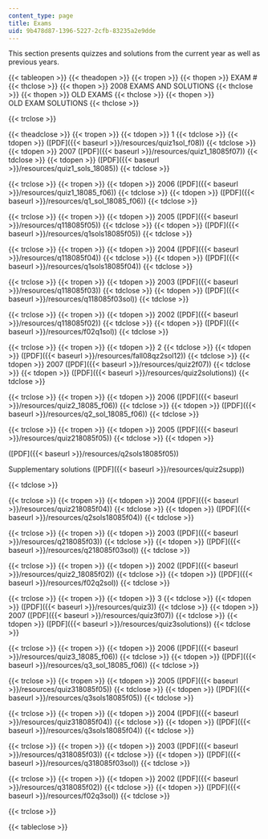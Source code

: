 ```yaml
---
content_type: page
title: Exams
uid: 9b478d87-1396-5227-2cfb-83235a2e9dde
---
```


This section presents quizzes and solutions from the current year as well as previous years.

{{< tableopen >}}
{{< theadopen >}}
{{< tropen >}}
{{< thopen >}}
EXAM #
{{< thclose >}}
{{< thopen >}}
2008 EXAMS AND SOLUTIONS
{{< thclose >}}
{{< thopen >}}
OLD EXAMS
{{< thclose >}}
{{< thopen >}}
OLD EXAM SOLUTIONS
{{< thclose >}}

{{< trclose >}}

{{< theadclose >}}
{{< tropen >}}
{{< tdopen >}}
1
{{< tdclose >}}
{{< tdopen >}}
([PDF]({{< baseurl >}}/resources/quiz1sol_f08))
{{< tdclose >}}
{{< tdopen >}}
2007 ([PDF]({{< baseurl >}}/resources/quiz1_18085f07))
{{< tdclose >}}
{{< tdopen >}}
([PDF]({{< baseurl >}}/resources/quiz1_sols_18085))
{{< tdclose >}}

{{< trclose >}}
{{< tropen >}}
{{< tdopen >}}
2006 ([PDF]({{< baseurl >}}/resources/quiz1_18085_f06))
{{< tdclose >}}
{{< tdopen >}}
([PDF]({{< baseurl >}}/resources/q1_sol_18085_f06))
{{< tdclose >}}

{{< trclose >}}
{{< tropen >}}
{{< tdopen >}}
2005 ([PDF]({{< baseurl >}}/resources/q118085f05))
{{< tdclose >}}
{{< tdopen >}}
([PDF]({{< baseurl >}}/resources/q1sols18085f05))
{{< tdclose >}}

{{< trclose >}}
{{< tropen >}}
{{< tdopen >}}
2004 ([PDF]({{< baseurl >}}/resources/q118085f04))
{{< tdclose >}}
{{< tdopen >}}
([PDF]({{< baseurl >}}/resources/q1sols18085f04))
{{< tdclose >}}

{{< trclose >}}
{{< tropen >}}
{{< tdopen >}}
2003 ([PDF]({{< baseurl >}}/resources/q118085f03))
{{< tdclose >}}
{{< tdopen >}}
([PDF]({{< baseurl >}}/resources/q118085f03sol))
{{< tdclose >}}

{{< trclose >}}
{{< tropen >}}
{{< tdopen >}}
2002 ([PDF]({{< baseurl >}}/resources/q118085f02))
{{< tdclose >}}
{{< tdopen >}}
([PDF]({{< baseurl >}}/resources/f02q1sol))
{{< tdclose >}}

{{< trclose >}}
{{< tropen >}}
{{< tdopen >}}
2
{{< tdclose >}}
{{< tdopen >}}
([PDF]({{< baseurl >}}/resources/fall08qz2sol12))
{{< tdclose >}}
{{< tdopen >}}
2007 ([PDF]({{< baseurl >}}/resources/quiz2f07))
{{< tdclose >}}
{{< tdopen >}}
([PDF]({{< baseurl >}}/resources/quiz2solutions))
{{< tdclose >}}

{{< trclose >}}
{{< tropen >}}
{{< tdopen >}}
2006 ([PDF]({{< baseurl >}}/resources/quiz2_18085_f06))
{{< tdclose >}}
{{< tdopen >}}
([PDF]({{< baseurl >}}/resources/q2_sol_18085_f06))
{{< tdclose >}}

{{< trclose >}}
{{< tropen >}}
{{< tdopen >}}
2005 ([PDF]({{< baseurl >}}/resources/quiz218085f05))
{{< tdclose >}}
{{< tdopen >}}


([PDF]({{< baseurl >}}/resources/q2sols18085f05))

Supplementary solutions ([PDF]({{< baseurl >}}/resources/quiz2supp))


{{< tdclose >}}

{{< trclose >}}
{{< tropen >}}
{{< tdopen >}}
2004 ([PDF]({{< baseurl >}}/resources/quiz218085f04))
{{< tdclose >}}
{{< tdopen >}}
([PDF]({{< baseurl >}}/resources/q2sols18085f04))
{{< tdclose >}}

{{< trclose >}}
{{< tropen >}}
{{< tdopen >}}
2003 ([PDF]({{< baseurl >}}/resources/q218085f03))
{{< tdclose >}}
{{< tdopen >}}
([PDF]({{< baseurl >}}/resources/q218085f03sol))
{{< tdclose >}}

{{< trclose >}}
{{< tropen >}}
{{< tdopen >}}
2002 ([PDF]({{< baseurl >}}/resources/quiz2_18085f02))
{{< tdclose >}}
{{< tdopen >}}
([PDF]({{< baseurl >}}/resources/f02q2sol))
{{< tdclose >}}

{{< trclose >}}
{{< tropen >}}
{{< tdopen >}}
3
{{< tdclose >}}
{{< tdopen >}}
([PDF]({{< baseurl >}}/resources/quiz3))
{{< tdclose >}}
{{< tdopen >}}
2007 ([PDF]({{< baseurl >}}/resources/quiz3f07))
{{< tdclose >}}
{{< tdopen >}}
([PDF]({{< baseurl >}}/resources/quiz3solutions))
{{< tdclose >}}

{{< trclose >}}
{{< tropen >}}
{{< tdopen >}}
2006 ([PDF]({{< baseurl >}}/resources/quiz3_18085_f06))
{{< tdclose >}}
{{< tdopen >}}
([PDF]({{< baseurl >}}/resources/q3_sol_18085_f06))
{{< tdclose >}}

{{< trclose >}}
{{< tropen >}}
{{< tdopen >}}
2005 ([PDF]({{< baseurl >}}/resources/quiz318085f05))
{{< tdclose >}}
{{< tdopen >}}
([PDF]({{< baseurl >}}/resources/q3sols18085f05))
{{< tdclose >}}

{{< trclose >}}
{{< tropen >}}
{{< tdopen >}}
2004 ([PDF]({{< baseurl >}}/resources/quiz318085f04))
{{< tdclose >}}
{{< tdopen >}}
([PDF]({{< baseurl >}}/resources/q3sols18085f04))
{{< tdclose >}}

{{< trclose >}}
{{< tropen >}}
{{< tdopen >}}
2003 ([PDF]({{< baseurl >}}/resources/q318085f03))
{{< tdclose >}}
{{< tdopen >}}
([PDF]({{< baseurl >}}/resources/q318085f03sol))
{{< tdclose >}}

{{< trclose >}}
{{< tropen >}}
{{< tdopen >}}
2002 ([PDF]({{< baseurl >}}/resources/q318085f02))
{{< tdclose >}}
{{< tdopen >}}
([PDF]({{< baseurl >}}/resources/f02q3sol))
{{< tdclose >}}

{{< trclose >}}

{{< tableclose >}}